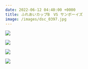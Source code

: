 ```yaml
---
date: 2022-06-12 04:40:00 +0000
title: ふれあいカップB　VS サンボーイズ
image: /images/dsc_0397.jpg
---
```

![](/images/dsc_0352.jpg)

![](/images/dsc_0376.jpg)

![](/images/dsc_0411.jpg)

![](/images/dsc0413.jpg)